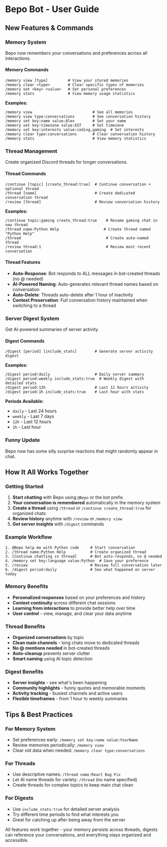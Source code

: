 # Bepo Bot - User Guide

## New Features & Commands

### Memory System

Bepo now remembers your conversations and preferences across all interactions.

#### Memory Commands

```
/memory view [type]         # View your stored memories
/memory clear <type>        # Clear specific types of memories
/memory set <key> <value>   # Set personal preferences
/memory stats               # View memory usage statistics
```

**Examples:**

```
/memory view                           # See all memories
/memory view type:conversations        # See conversation history
/memory set key:name value:Alex        # Set your name
/memory set key:timezone value:EST     # Set timezone
/memory set key:interests value:coding,gaming  # Set interests
/memory clear type:conversations       # Clear conversation history
/memory stats                          # View memory statistics
```

### Thread Management

Create organized Discord threads for longer conversations.

#### Thread Commands

```
/continue [topic] [create_thread:true]  # Continue conversation + optional thread
/thread [name]                          # Create dedicated conversation thread
/review [thread]                        # Review conversation history
```

**Examples:**

```
/continue topic:gaming create_thread:true    # Resume gaming chat in new thread
/thread name:Python Help                    # Create thread named "Python Help"
/thread                                      # Create auto-named thread
/review thread:1                             # Review most recent conversation
```

#### Thread Features

- **Auto-Response**: Bot responds to ALL messages in bot-created threads (no @ needed)
- **AI-Powered Naming**: Auto-generates relevant thread names based on conversation
- **Auto-Delete**: Threads auto-delete after 1 hour of inactivity
- **Context Preservation**: Full conversation history maintained when switching to a thread

### Server Digest System

Get AI-powered summaries of server activity.

#### Digest Commands

```
/digest [period] [include_stats]        # Generate server activity digest
```

**Examples:**

```
/digest period:daily                    # Daily server summary
/digest period:weekly include_stats:true  # Weekly digest with detailed stats
/digest period:12h                      # Last 12 hours activity
/digest period:1h include_stats:true    # Last hour with stats
```

**Periods Available:**

- `daily` - Last 24 hours
- `weekly` - Last 7 days
- `12h` - Last 12 hours
- `1h` - Last hour

### Funny Update

Bepo now has some silly surprise reactions that might randomly appear in chat.

## How It All Works Together

### Getting Started

1. **Start chatting** with Bepo using `@Bepo` or the bot prefix
2. **Your conversation is remembered** automatically in the memory system
3. **Create a thread** using `/thread` or `/continue create_thread:true` for organized chats
4. **Review history** anytime with `/review` or `/memory view`
5. **Get server insights** with `/digest` commands

### Example Workflow

```
1. @Bepo help me with Python code     # Start conversation
2. /thread name:Python Help           # Create organized thread
3. [Continue chatting in thread]      # Bot auto-responds, no @ needed
4. /memory set key:language value:Python  # Save your preference
5. /review                            # Review full conversation later
6. /digest period:daily               # See what happened on server today
```

### Memory Benefits

- **Personalized responses** based on your preferences and history
- **Context continuity** across different chat sessions
- **Learning from interactions** to provide better help over time
- **User control** - view, manage, and clear your data anytime

### Thread Benefits

- **Organized conversations** by topic
- **Clean main channels** - long chats move to dedicated threads
- **No @ mentions needed** in bot-created threads
- **Auto-cleanup** prevents server clutter
- **Smart naming** using AI topic detection

### Digest Benefits

- **Server insights** - see what's been happening
- **Community highlights** - funny quotes and memorable moments
- **Activity tracking** - busiest channels and active users
- **Flexible timeframes** - from 1 hour to weekly summaries

## Tips & Best Practices

### For Memory System

- Set preferences early: `/memory set key:name value:YourName`
- Review memories periodically: `/memory view`
- Clear old data when needed: `/memory clear type:conversations`

### For Threads

- Use descriptive names: `/thread name:React Bug Fix`
- Let AI name threads for variety: `/thread` (no name specified)
- Create threads for complex topics to keep main chat clean

### For Digests

- Use `include_stats:true` for detailed server analysis
- Try different time periods to find what interests you
- Great for catching up after being away from the server

All features work together - your memory persists across threads, digests can reference your conversations, and everything stays organized and accessible.
